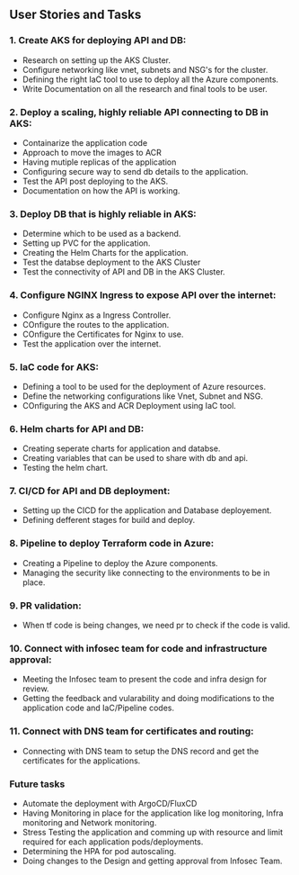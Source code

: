 ## User Stories and Tasks

### 1. Create AKS for deploying API and DB:
- Research on setting up the AKS Cluster.
- Configure networking like vnet, subnets and NSG's for the cluster.
- Defining the right IaC tool to use to deploy all the Azure components.
- Write Documentation on all the research and final tools to be user.

### 2. Deploy a scaling, highly reliable API connecting to DB in AKS:
- Containarize the application code 
- Approach to move the images to ACR
- Having mutiple replicas of the application
- Configuring secure way to send db details to the application.
- Test the API post deploying to the AKS.
- Documentation on how the API is working.

### 3. Deploy DB that is highly reliable in AKS:
- Determine which to be used as a backend.
- Setting up PVC for the application.
- Creating the Helm Charts for the application.
- Test the databse deployment to the AKS Cluster
- Test the connectivity of API and DB in the AKS Cluster.

### 4. Configure NGINX Ingress to expose API over the internet:
- Configure Nginx as a Ingress Controller.
- COnfigure the routes to the application.
- COnfigure the Certificates for Nginx to use.
- Test the application over the internet.

### 5. IaC code for AKS:
- Defining a tool to be used for the deployment of Azure resources.
- Define the networking configurations like Vnet, Subnet and NSG.
- COnfiguring the AKS and ACR Deployment using IaC tool.

### 6. Helm charts for API and DB:
- Creating seperate charts for application and databse.
- Creating variables that can be used to share with db and api.
- Testing the helm chart.

### 7. CI/CD for API and DB deployment:
- Setting up the CICD for the application and Database deployement.
- Defining defferent stages for build and deploy.

### 8. Pipeline to deploy Terraform code in Azure:
- Creating a Pipeline to deploy the Azure components.
- Managing the security like connecting to the environments to be in place.

### 9. PR validation:
- When tf code is being changes, we need pr to check if the code is valid.

### 10. Connect with infosec team for code and infrastructure approval:
- Meeting the Infosec team to present the code and infra design for review.
- Getting the feedback and vularability and doing modifications to the application code and IaC/Pipeline codes.

### 11. Connect with DNS team for certificates and routing:
- Connecting with DNS team to setup the DNS record and get the certificates for the applications.

### Future tasks
- Automate the deployment with ArgoCD/FluxCD
- Having Monitoring in place for the application like log monitoring, Infra monitoring and Network monitoring.
- Stress Testing the application and comming up with resource and limit required for each application pods/deployments.
- Determining the HPA for pod autoscaling.
- Doing changes to the Design and getting approval from Infosec Team.
